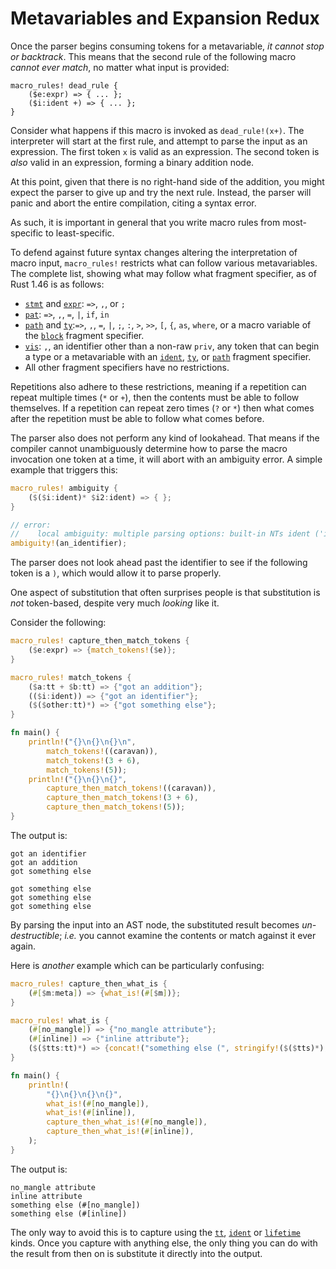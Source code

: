 # Metavariables and Expansion Redux

Once the parser begins consuming tokens for a metavariable, *it cannot stop or backtrack*. This means
that the second rule of the following macro *cannot ever match*, no matter what input is provided:

```ignore
macro_rules! dead_rule {
    ($e:expr) => { ... };
    ($i:ident +) => { ... };
}
```

Consider what happens if this macro is invoked as `dead_rule!(x+)`. The interpreter will start at
the first rule, and attempt to parse the input as an expression. The first token `x` is valid as
an expression. The second token is *also* valid in an expression, forming a binary addition node.

At this point, given that there is no right-hand side of the addition, you might expect the parser
to give up and try the next rule. Instead, the parser will panic and abort the entire compilation,
citing a syntax error.

As such, it is important in general that you write macro rules from most-specific to least-specific.

To defend against future syntax changes altering the interpretation of macro input, `macro_rules!`
restricts what can follow various metavariables. The complete list, showing what may follow what
fragment specifier, as of Rust 1.46 is as follows:

* [`stmt`] and [`expr`]: `=>`, `,`, or `;`
* [`pat`]: `=>`, `,`, `=`, `|`, `if`, `in`
* [`path`] and [`ty`]:`=>`, `,`, `=`, `|`, `;`, `:`, `>`, `>>`, `[`, `{`, `as`, `where`, or a macro
    variable of the [`block`] fragment specifier.
* [`vis`]: `,`, an identifier other than a non-raw `priv`, any token that can begin a type or a
    metavariable with an [`ident`], [`ty`], or [`path`] fragment specifier.
* All other fragment specifiers have no restrictions.

Repetitions also adhere to these restrictions, meaning if a repetition can repeat multiple times
(`*` or `+`), then the contents must be able to follow themselves. If a repetition can repeat zero
times (`?` or `*`) then what comes after the repetition must be able to follow what comes before.

The parser also does not perform any kind of lookahead. That means if the compiler cannot
unambiguously determine how to parse the macro invocation one token at a time, it will abort with an
ambiguity error. A simple example that triggers this:

```rust
macro_rules! ambiguity {
    ($($i:ident)* $i2:ident) => { };
}

// error:
//    local ambiguity: multiple parsing options: built-in NTs ident ('i') or ident ('i2').
ambiguity!(an_identifier);
```

The parser does not look ahead past the identifier to see if the following token is a `)`, which
would allow it to parse properly.

One aspect of substitution that often surprises people is that substitution is *not* token-based,
despite very much *looking* like it.

Consider the following:

```rust
macro_rules! capture_then_match_tokens {
    ($e:expr) => {match_tokens!($e)};
}

macro_rules! match_tokens {
    ($a:tt + $b:tt) => {"got an addition"};
    (($i:ident)) => {"got an identifier"};
    ($($other:tt)*) => {"got something else"};
}

fn main() {
    println!("{}\n{}\n{}\n",
        match_tokens!((caravan)),
        match_tokens!(3 + 6),
        match_tokens!(5));
    println!("{}\n{}\n{}",
        capture_then_match_tokens!((caravan)),
        capture_then_match_tokens!(3 + 6),
        capture_then_match_tokens!(5));
}
```

The output is:

```text
got an identifier
got an addition
got something else

got something else
got something else
got something else
```

By parsing the input into an AST node, the substituted result becomes *un-destructible*; *i.e.* you
cannot examine the contents or match against it ever again.

Here is *another* example which can be particularly confusing:

```rust
macro_rules! capture_then_what_is {
    (#[$m:meta]) => {what_is!(#[$m])};
}

macro_rules! what_is {
    (#[no_mangle]) => {"no_mangle attribute"};
    (#[inline]) => {"inline attribute"};
    ($($tts:tt)*) => {concat!("something else (", stringify!($($tts)*), ")")};
}

fn main() {
    println!(
        "{}\n{}\n{}\n{}",
        what_is!(#[no_mangle]),
        what_is!(#[inline]),
        capture_then_what_is!(#[no_mangle]),
        capture_then_what_is!(#[inline]),
    );
}
```

The output is:

```text
no_mangle attribute
inline attribute
something else (#[no_mangle])
something else (#[inline])
```

The only way to avoid this is to capture using the [`tt`], [`ident`] or [`lifetime`] kinds. Once you
capture with anything else, the only thing you can do with the result from then on is substitute it
directly into the output.


[`item`]:./fragment-specifiers.md#item
[`block`]:./fragment-specifiers.md#block
[`stmt`]:./fragment-specifiers.md#stmt
[`pat`]:./fragment-specifiers.md#pat
[`expr`]:./fragment-specifiers.md#expr
[`ty`]:./fragment-specifiers.md#ty
[`ident`]:./fragment-specifiers.md#ident
[`path`]:./fragment-specifiers.md#path
[`tt`]:./fragment-specifiers.md#tt
[`meta`]:./fragment-specifiers.md#meta
[`lifetime`]:./fragment-specifiers.md#lifetime
[`vis`]:./fragment-specifiers.md#vis
[`literal`]:./fragment-specifiers.md#literal
